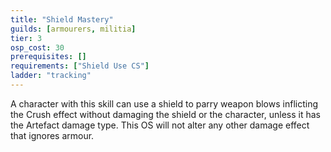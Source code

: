 ```yaml
---
title: "Shield Mastery"
guilds: [armourers, militia]
tier: 3
osp_cost: 30
prerequisites: []
requirements: ["Shield Use CS"]
ladder: "tracking"
---
```

A character with this skill can use a shield to parry weapon blows inflicting the Crush effect without damaging the shield or the character, unless it has the Artefact damage type. This OS will not alter any other damage effect that ignores armour.
